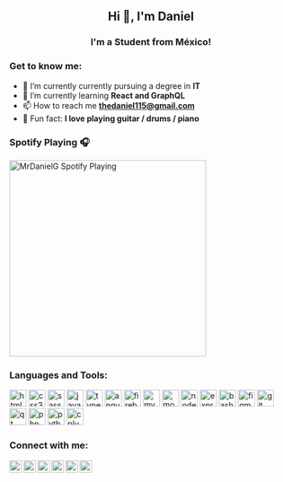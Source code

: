 <h2 align="center">Hi 👋, I'm Daniel</h2>
<h3 align="center">I'm a Student from México!</h3>

### Get to know me:

- 🔭 I’m currently currently pursuing a degree in  **IT**
- 🌱 I’m currently learning **React and GraphQL**
- 📫 How to reach me **thedaniel115@gmail.com**
- 🎸 Fun fact: **I love playing guitar / drums / piano**

### Spotify Playing 🎧

[<img src="https://spotify-github-12bb5g78n.vercel.app/api/spotify" alt="MrDanielG Spotify Playing" width="350" />](https://open.spotify.com/user/1297668914)

### Languages and Tools:

<p align="left">
  <img src="https://devicons.github.io/devicon/devicon.git/icons/html5/html5-original-wordmark.svg" alt="html5" width="30" height="30"/> 
  <img src="https://devicons.github.io/devicon/devicon.git/icons/css3/css3-original-wordmark.svg" alt="css3" width="30" height="30"/> 
  <img src="https://devicons.github.io/devicon/devicon.git/icons/sass/sass-original.svg" alt="sass" width="30" height="30"/> 
  <img src="https://devicons.github.io/devicon/devicon.git/icons/javascript/javascript-original.svg" alt="javascript" width="30" height="30"/> 
  <img src="https://devicons.github.io/devicon/devicon.git/icons/typescript/typescript-original.svg" alt="typescript" width="30" height="30"/>
  <img src="https://cdn.jsdelivr.net/gh/devicons/devicon@master/devicon.min.css" alt="angular" width="30" height="30"/>
  <img src="https://www.vectorlogo.zone/logos/firebase/firebase-icon.svg" alt="firebase" width="30" height="30"/>
  <img src="https://devicons.github.io/devicon/devicon.git/icons/mysql/mysql-original-wordmark.svg" alt="mysql" width="30" height="30"/>
  <img src="https://devicons.github.io/devicon/devicon.git/icons/mongodb/mongodb-original.svg" alt="mongodb" width="30" height="30"/>
  <img src="https://devicons.github.io/devicon/devicon.git/icons/nodejs/nodejs-plain.svg" alt="nodejs" width="30" height="30"/>
  <img src="https://devicons.github.io/devicon/devicon.git/icons/express/express-original.svg" alt="express" width="30" height="30"/>
  <img src="https://www.vectorlogo.zone/logos/gnu_bash/gnu_bash-icon.svg" alt="bash" width="30" height="30"/>  
  <img src="https://www.vectorlogo.zone/logos/figma/figma-icon.svg" alt="figma" width="30" height="30"/> 
  <img src="https://www.vectorlogo.zone/logos/git-scm/git-scm-icon.svg" alt="git" width="30" height="30"/> 
  <img src="https://upload.wikimedia.org/wikipedia/commons/0/0b/Qt_logo_2016.svg" alt="qt" width="30" height="30"/>
  <img src="https://devicons.github.io/devicon/devicon.git/icons/php/php-original.svg" alt="php" width="30" height="30"/>  
  <img src="https://devicons.github.io/devicon/devicon.git/icons/python/python-original.svg" alt="python" width="30" height="30"/> 
  <img src="https://devicons.github.io/devicon/devicon.git/icons/cplusplus/cplusplus-original.svg" alt="cplusplus" width="30" height="30"/>
</p>

<!-- <img align="center" src="https://github-readme-stats.vercel.app/api/top-langs/?username=mrdanielg&layout=compact&hide=html" alt="mrdanielg" /></p> -->

### Connect with me:

<a href="https://discord.gg/tGbhbajC" target="_blank">
  <img align="left" alt="Daniel's Discord" width="22px" src="https://cdn.jsdelivr.net/npm/simple-icons@v3/icons/discord.svg" />
</a>
<a href="https://twitter.com/daniel11700" target="_blank">
  <img align="left" alt="Daniel's | Twitter" width="22px" src="https://cdn.jsdelivr.net/npm/simple-icons@v3/icons/twitter.svg" />
</a>
<!--
<a href="https://www.linkedin.com/in/username/">
  <img align="left" alt="Daniel's LinkedIN" width="22px" src="https://cdn.jsdelivr.net/npm/simple-icons@v3/icons/linkedin.svg" />
</a>
-->
<a href="https://t.me/danielgarnica" target="_blank">
  <img align="left" alt="Daniel's Telegram" width="22px" src="https://cdn.jsdelivr.net/npm/simple-icons@v3/icons/telegram.svg" />
</a>
<a href="https://www.instagram.com/daniel_garnica/" target="_blank">
  <img align="left" alt="Daniel's Instagram" width="22px" src="https://cdn.jsdelivr.net/npm/simple-icons@v3/icons/instagram.svg" />
</a>
<a href="https://www.reddit.com/user/mrfuntwo" target="_blank">
  <img align="left" alt="Abhishek's Reddit" width="22px" src="https://cdn.jsdelivr.net/npm/simple-icons@v3/icons/reddit.svg" />
</a>
<a href="https://fb.com/danielgs11" target="_blank">
  <img align="left" alt="Daniel's Facebook" width="22px" src="https://cdn.jsdelivr.net/npm/simple-icons@3.0.1/icons/facebook.svg"  />
</a>

<!-- <p>&nbsp;<img align="center" src="https://github-readme-stats.vercel.app/api?username=mrdanielg&show_icons=true" alt="mrdanielg" /></p> -->
